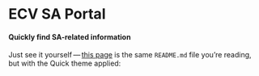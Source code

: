 # ECV SA Portal
#### Quickly find SA-related information

<p class="ignore">Just see it yourself&thinsp;—&thinsp;<a href="https://devich.github.io/quick/">this page</a> is the same <code>README.md</code> file you’re reading, but with the Quick theme applied:</p>
